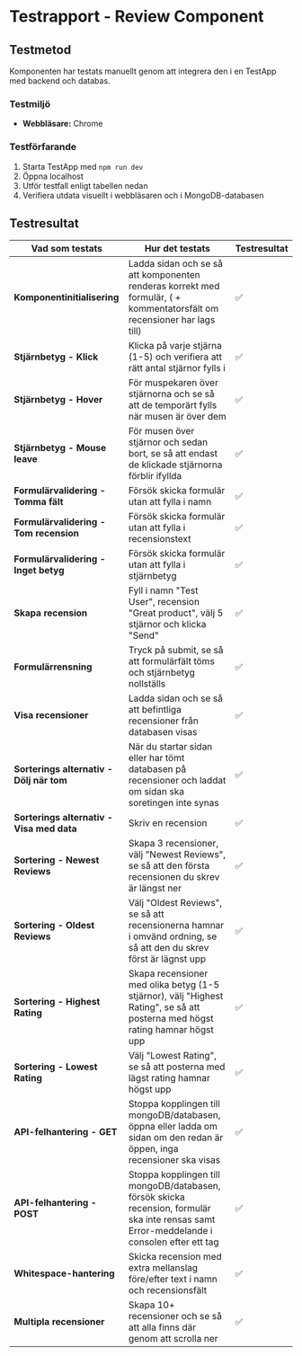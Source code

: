 # Testrapport - Review Component

## Testmetod

Komponenten har testats manuellt genom att integrera den i en TestApp med backend och databas.

### Testmiljö
- **Webbläsare:** Chrome

### Testförfarande
1. Starta TestApp med `npm run dev`
2. Öppna localhost
3. Utför testfall enligt tabellen nedan
4. Verifiera utdata visuellt i webbläsaren och i MongoDB-databasen

## Testresultat

| Vad som testats | Hur det testats | Testresultat |
|----------------|-----------------|--------------|
| **Komponentinitialisering** | Ladda sidan och se så att komponenten renderas korrekt med formulär, ( + kommentatorsfält om recensioner har lags till) | ✅ |
| **Stjärnbetyg - Klick** | Klicka på varje stjärna (1-5) och verifiera att rätt antal stjärnor fylls i | ✅ |
| **Stjärnbetyg - Hover** | För muspekaren över stjärnorna och se så att de temporärt fylls när musen är över dem | ✅ |
| **Stjärnbetyg - Mouse leave** | För musen över stjärnor och sedan bort, se så att endast de klickade stjärnorna förblir ifyllda | ✅ |
| **Formulärvalidering - Tomma fält** | Försök skicka formulär utan att fylla i namn | ✅ |
| **Formulärvalidering - Tom recension** | Försök skicka formulär utan att fylla i recensionstext | ✅ |
| **Formulärvalidering - Inget betyg** | Försök skicka formulär utan att fylla i stjärnbetyg | ✅ |
| **Skapa recension** | Fyll i namn "Test User", recension "Great product", välj 5 stjärnor och klicka "Send" | ✅ |
| **Formulärrensning** | Tryck på submit, se så att formulärfält töms och stjärnbetyg nollställs | ✅ |
| **Visa recensioner** | Ladda sidan och se så att befintliga recensioner från databasen visas | ✅ |
| **Sorterings alternativ - Dölj när tom** | När du startar sidan eller har tömt databasen på recensioner och laddat om sidan ska soretingen inte synas | ✅ |
| **Sorterings alternativ - Visa med data** | Skriv en recension | ✅ |
| **Sortering - Newest Reviews** | Skapa 3 recensioner, välj "Newest Reviews", se så att den första recensionen du skrev är längst ner | ✅ |
| **Sortering - Oldest Reviews** | Välj "Oldest Reviews", se så att recensionerna hamnar i omvänd ordning, se så att den du skrev först är lägnst upp | ✅ |
| **Sortering - Highest Rating** | Skapa recensioner med olika betyg (1-5 stjärnor), välj "Highest Rating", se så att posterna med högst rating hamnar högst upp | ✅ |
| **Sortering - Lowest Rating** | Välj "Lowest Rating", se så att posterna med lägst rating hamnar högst upp| ✅ |
| **API-felhantering - GET** | Stoppa kopplingen till mongoDB/databasen, öppna eller ladda om sidan om den redan är öppen, inga recensioner ska visas | ✅ |
| **API-felhantering - POST** | Stoppa kopplingen till mongoDB/databasen, försök skicka recension, formulär ska inte rensas samt Error-meddelande i consolen efter ett tag  | ✅ |
| **Whitespace-hantering** | Skicka recension med extra mellanslag före/efter text i namn och recensionsfält | ✅ |
| **Multipla recensioner** | Skapa 10+ recensioner och se så att alla finns där genom att scrolla ner | ✅ |